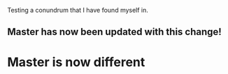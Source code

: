 Testing a conundrum that I have found myself in.

## Master has now been updated with this change!

# Master is now different
